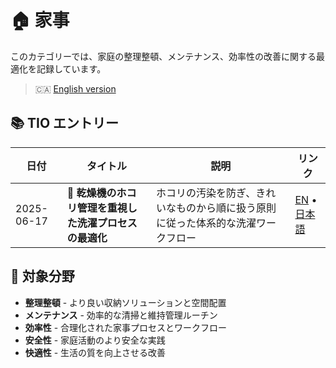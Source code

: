 # 🏠 家事

このカテゴリーでは、家庭の整理整頓、メンテナンス、効率性の改善に関する最適化を記録しています。

> 🇨🇦 [English version](./README.md)

## 📚 TIO エントリー

| 日付 | タイトル | 説明 | リンク |
|------|----------|------|--------|
| 2025-06-17 | 🧺 **乾燥機のホコリ管理を重視した洗濯プロセスの最適化** | ホコリの汚染を防ぎ、きれいなものから順に扱う原則に従った体系的な洗濯ワークフロー | [EN](./2025-06-17-optimizing-laundry-process-dryer-lint-management.md) • [日本語](./2025-06-17-optimizing-laundry-process-dryer-lint-management.ja.md) |

## 🎯 対象分野

- **整理整頓** - より良い収納ソリューションと空間配置
- **メンテナンス** - 効率的な清掃と維持管理ルーチン
- **効率性** - 合理化された家事プロセスとワークフロー
- **安全性** - 家庭活動のより安全な実践
- **快適性** - 生活の質を向上させる改善
